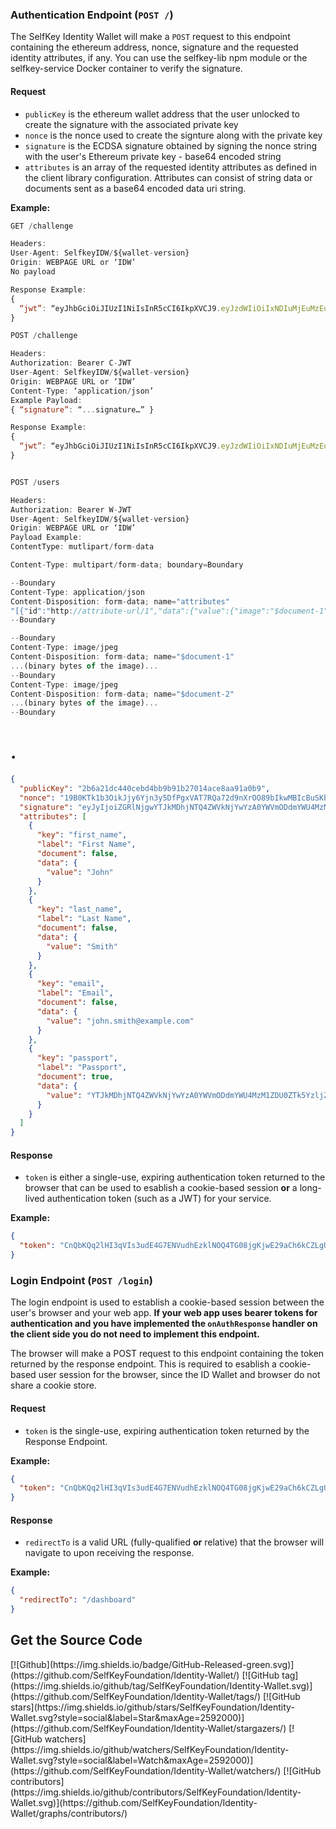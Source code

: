 ### Authentication Endpoint (`POST /`)

The SelfKey Identity Wallet will make a `POST` request to this endpoint containing the ethereum address, nonce, signature and the requested identity attributes, if any.  You can use the selfkey-lib npm module or the selfkey-service Docker container to verify the signature.

#### Request
- `publicKey` is the ethereum wallet address that the user unlocked to create the signature with the associated private key
- `nonce` is the nonce used to create the signture along with the private key
- `signature` is the ECDSA signature obtained by signing the nonce string with the user's Ethereum private key - base64 encoded string
- `attributes` is an array of the requested identity attributes as defined in the client library configuration.  Attributes can consist of string data or documents sent as a base64 encoded data uri string.  

**Example:**

```javascript
GET /challenge

Headers: 
User-Agent: SelfkeyIDW/${wallet-version}
Origin: WEBPAGE URL or ‘IDW’
No payload

Response Example:
{
  “jwt”: “eyJhbGciOiJIUzI1NiIsInR5cCI6IkpXVCJ9.eyJzdWIiOiIxNDIuMjEuMzEuNTEiLCJpYXQiOjE1MTYyMzkwMjIsImV4cCI6MTUxNjQzOTAyMiwiY2hhbGxlbmdlIjoiMDJiODRjOWIyNzYyZWYzNjVhMzgxNGRlODZmZTFkMzhlNThhOTYzNWM0ZGUwYzI0ZTQ3YjlhYWNkYjI2OTZiOCJ9.ogbU0vpulk0AGRaN51fnaB04hhtVMYy_LA8u-qM0Yh4”
}

POST /challenge

Headers: 
Authorization: Bearer C-JWT
User-Agent: SelfkeyIDW/${wallet-version}
Origin: WEBPAGE URL or ‘IDW’
Content-Type: ‘application/json’
Example Payload:
{ “signature”: “...signature…” } 

Response Example:
{
  “jwt”: “eyJhbGciOiJIUzI1NiIsInR5cCI6IkpXVCJ9.eyJzdWIiOiIxNDIuMjEuMzEuNTEiLCJpYXQiOjE1MTYyMzkwMjIsImV4cCI6MTUxNjQzOTAyMiwiY2hhbGxlbmdlIjoiMDJiODRjOWIyNzYyZWYzNjVhMzgxNGRlODZmZTFkMzhlNThhOTYzNWM0ZGUwYzI0ZTQ3YjlhYWNkYjI2OTZiOCJ9.ogbU0vpulk0AGRaN51fnaB04hhtVMYy_LA8u-qM0Yh4”
}


POST /users

Headers: 
Authorization: Bearer W-JWT
User-Agent: SelfkeyIDW/${wallet-version}
Origin: WEBPAGE URL or ‘IDW’
Payload Example:
ContentType: mutlipart/form-data

Content-Type: multipart/form-data; boundary=Boundary

--Boundary
Content-Type: application/json
Content-Disposition: form-data; name="attributes"
"[{"id":"http://attribute-url/1","data":{"value":{"image":"$document-1"}}},{"id":"http://attribute-url/2","data":{"value":{"image":"$document-2"}}}]"
--Boundary

--Boundary
Content-Type: image/jpeg
Content-Disposition: form-data; name="$document-1"
...(binary bytes of the image)...
--Boundary
Content-Type: image/jpeg
Content-Disposition: form-data; name="$document-2"
...(binary bytes of the image)...
--Boundary
```

# .


```json
{
  "publicKey": "2b6a21dc440cebd4bb9b91b27014ace8aa91a0b9",
  "nonce": "19B0KTk1b3OikJjy6Yjn3y5DfPgxVAT7RQa72d9nXrOO89bIkwMBIcBuSKbWlXAW",
  "signature": "eyJyIjoiZGRlNjgwYTJkMDhjNTQ4ZWVkNjYwYzA0YWVmODdmYWU4MzM1ZDU0ZTk5YzljZjYxYzY5YWNkZmU3YzQyNWVjNCIsInMiOiIxNzE5NDU3NmE0M2NjYjE3MTE4NTVjMjljMGU0MzAyMTYzMmZkMjY2ZDAzNjhiMzZlODAwN2Q0OTdjZDE3ZjU1IiwidiI6Mjh9",
  "attributes": [
    {
      "key": "first_name",
      "label": "First Name",
      "document": false,
      "data": {
        "value": "John"
      }
    },
    {
      "key": "last_name",
      "label": "Last Name",
      "document": false,
      "data": {
        "value": "Smith"
      }
    },
    {
      "key": "email",
      "label": "Email",
      "document": false,
      "data": {
        "value": "john.smith@example.com"
      }
    },
    {
      "key": "passport",
      "label": "Passport",
      "document": true,
      "data": {
        "value": "YTJkMDhjNTQ4ZWVkNjYwYzA0YWVmODdmYWU4MzM1ZDU0ZTk5YzljZjYxYzY5YWNkZmU3YzQyNWVjNCIsInMiOiIxNzE5NDU3NmE0M2NjYjE3MTE4NTVjMjljMGU0MzAyMTYzMjYwYzA0YWVmODdmYWU4MzM1ZDkMDhjNTQ4ZWVkNjYwYzA0YWVmOD"
      }
    }
  ]
}
```

#### Response

- `token` is either a single-use, expiring authentication token returned to the browser that can be used to esablish a cookie-based session **or** a long-lived authentication token (such as a JWT) for your service.

**Example:**

```json
{
  "token": "CnQbKQq2lHI3qVIs3udE4G7ENVudhEzklNOQ4TG08jgKjwE29aCh6kCZLgU8dsn4"
}
```

### Login Endpoint (`POST /login`)

The login endpoint is used to establish a cookie-based session between the user's browser and your web app. **If your web app uses bearer tokens for authentication and you have implemented the `onAuthResponse` handler on the client side you do not need to implement this endpoint.**

The browser will make a POST request to this endpoint containing the token returned by the response endpoint. This is required to esablish a cookie-based user session for the browser, since the ID Wallet and browser do not share a cookie store.

#### Request

- `token` is the single-use, expiring authentication token returned by the Response Endpoint.

**Example:**

```json
{
  "token": "CnQbKQq2lHI3qVIs3udE4G7ENVudhEzklNOQ4TG08jgKjwE29aCh6kCZLgU8dsn4"
}
```

#### Response

- `redirectTo` is a valid URL (fully-qualified **or** relative) that the browser will navigate to upon receiving the response.

**Example:**

```json
{
  "redirectTo": "/dashboard"
}
```

## Get the Source Code
<span style="display: inline;">
[![Github](https://img.shields.io/badge/GitHub-Released-green.svg)](https://github.com/SelfKeyFoundation/Identity-Wallet/)
</span> 

<span style="display: inline;">
[![GitHub tag](https://img.shields.io/github/tag/SelfKeyFoundation/Identity-Wallet.svg)](https://github.com/SelfKeyFoundation/Identity-Wallet/tags/)
</span>

<span style="display: inline;">
[![GitHub stars](https://img.shields.io/github/stars/SelfKeyFoundation/Identity-Wallet.svg?style=social&label=Star&maxAge=2592000)](https://github.com/SelfKeyFoundation/Identity-Wallet/stargazers/)
</span>

<span style="display: inline;">
[![GitHub watchers](https://img.shields.io/github/watchers/SelfKeyFoundation/Identity-Wallet.svg?style=social&label=Watch&maxAge=2592000)](https://github.com/SelfKeyFoundation/Identity-Wallet/watchers/)
</span>

<span style="display: inline;">
[![GitHub contributors](https://img.shields.io/github/contributors/SelfKeyFoundation/Identity-Wallet.svg)](https://github.com/SelfKeyFoundation/Identity-Wallet/graphs/contributors/)
</span>